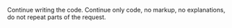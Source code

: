 <!--     #+description: Copilot prompt -->
<!--     #+name: copilot -->

Continue writing the code. Continue only code, no markup, no explanations, do not repeat parts of the request.
